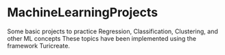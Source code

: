 # MachineLearningProjects
Some basic projects to practice Regression, Classification, Clustering, and other ML concepts
These topics have been implemented using the framework Turicreate.
